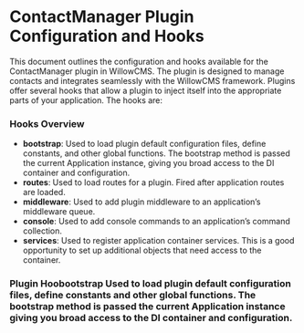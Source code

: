 # ContactManager Plugin Configuration and Hooks
This document outlines the configuration and hooks available for the ContactManager plugin in WillowCMS. The plugin is designed to manage contacts and integrates seamlessly with the WillowCMS framework.
Plugins offer several hooks that allow a plugin to inject itself into the appropriate parts of your application. The hooks are:

### Hooks Overview
- **bootstrap**: Used to load plugin default configuration files, define constants, and other global functions. The bootstrap method is passed the current Application instance, giving you broad access to the DI container and configuration.
- **routes**: Used to load routes for a plugin. Fired after application routes are loaded.
- **middleware**: Used to add plugin middleware to an application’s middleware queue.
- **console**: Used to add console commands to an application’s command collection. 
- **services**: Used to register application container services. This is a good opportunity to set up additional objects that need access to the container.
### Plugin Hoobootstrap Used to load plugin default configuration files, define constants and other global functions. The bootstrap method is passed the current Application instance giving you broad access to the DI container and configuration.
